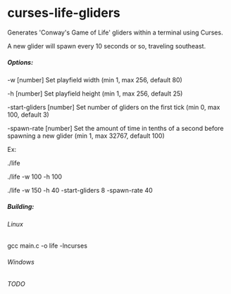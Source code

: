 # curses-life-gliders

Generates 'Conway's Game of Life' gliders within a terminal using Curses.

A new glider will spawn every 10 seconds or so, traveling southeast.

##### Options:
-w [number] Set playfield width (min 1, max 256, default 80)

-h [number] Set playfield height (min 1, max 256, default 25)

-start-gliders [number] Set number of gliders on the first tick (min 0, max 100, default 3)

-spawn-rate [number] Set the amount of time in tenths of a second before spawning a new glider (min 1, max 32767, default 100)


Ex:

./life

./life -w 100 -h 100

./life -w 150 -h 40 -start-gliders 8 -spawn-rate 40


##### Building:

###### Linux

gcc main.c -o life -lncurses

###### Windows
*TODO*

